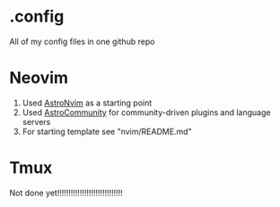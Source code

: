 # .config
All of my config files in one github repo
# Neovim
1. Used [AstroNvim](https://github.com/AstroNvim/AstroNvim.git) as a starting point
2. Used [AstroCommunity](https://github.com/AstroNvim/astrocommunity.git) for community-driven plugins and language servers
3. For starting template see "nvim/README.md"
# Tmux
Not done yet!!!!!!!!!!!!!!!!!!!!!!!!!!!!!